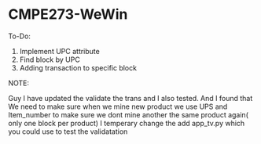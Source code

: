 # CMPE273-WeWin

To-Do:
1. Implement UPC attribute
2. Find block by UPC
3. Adding transaction to specific block

NOTE:

Guy I have updated the validate the trans and I also tested.
And I found that We need to make sure when we mine new product we use UPS and Item_number to make sure we dont mine another the same product again( only one block per product)
I temperary change the add app_tv.py which you could use to test the validatation

